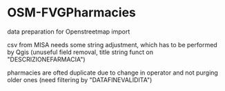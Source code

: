 # OSM-FVGPharmacies
data preparation for Openstreetmap import

csv from MISA needs some string adjustment, which has to be performed by Qgis (unuseful field removal, title string funct on "DESCRIZIONEFARMACIA")

pharmacies are ofted duplicate due to change in operator and not purging older ones (need filtering by "DATAFINEVALIDITA")
